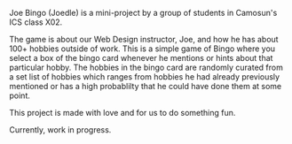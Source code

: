 Joe Bingo (Joedle) is a mini-project by a group of students in Camosun's ICS class X02. 

The game is about our Web Design instructor, Joe, and how he has about 100+ hobbies outside of work.
This is a simple game of Bingo where you select a box of the bingo card whenever he mentions or hints about that particular hobby.
The hobbies in the bingo card are randomly curated from a set list of hobbies which ranges from hobbies he had already previously mentioned or has a high probablilty that he could have done them at some point.

This project is made with love and for us to do something fun.

Currently, work in progress.
